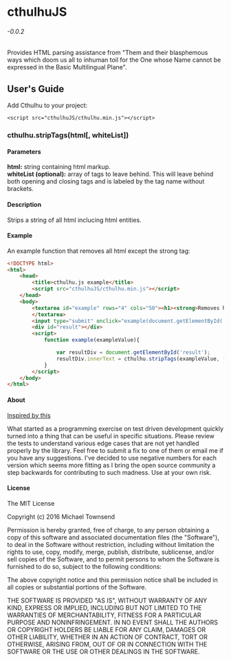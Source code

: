 # cthulhuJS
###### -0.0.2
Provides HTML parsing assistance from "Them and their blasphemous ways which doom us all to inhuman toil for the One whose Name cannot be expressed in the Basic Multilingual Plane".

## User's Guide
Add Cthulhu to your project:
```
<script src="cthulhuJS/cthulhu.min.js"></script>
```
### cthulhu.stripTags(html[, whiteList])
#### Parameters
**html:**
    string containing html markup.<br />
**whiteList (optional):**
    array of tags to leave behind.  This will leave behind both opening and closing tags and is labeled by the tag name without brackets.<br />
#### Description
Strips a string of all html inclucing html entities.
#### Example
An example function that removes all html except the strong tag: <strong></strong>
``` html
<!DOCTYPE html>
<html>
	<head>
		<title>cthulhu.js example</title>
		<script src="cthulhuJS/cthulhu.min.js"></script>
	</head>
	<body>
		<textarea id="example" rows="4" cols="50"><h1><strong>Removes h1 but not strong!</strong></h1>
		</textarea>
		<input type="submit" onclick="example(document.getElementById('example').value);">
		<div id="result"></div>
		<script>
			function example(exampleValue){

				var resultDiv = document.getElementById('result');
				resultDiv.innerText = cthulhu.stripTags(exampleValue, ['strong']); // Removes all html except for <strong> 
			}
		</script>
	</body>
</html>
```
#### About
[Inspired by this](http://stackoverflow.com/questions/1732348/regex-match-open-tags-except-xhtml-self-contained-tags)<br />

What started as a programming exercise on test driven development quickly turned into a thing that can be useful in specific situations.  Please review the tests to understand various edge cases that are not yet handled properly by the library.  Feel free to submit a fix to one of them or email me if you have any suggestions.  I've decided to use negative numbers for each version which seems more fitting as I bring the open source community a step backwards for contributing to such madness.  Use at your own risk.

#### License
The MIT License

Copyright (c) 2016 Michael Townsend

Permission is hereby granted, free of charge, to any person obtaining a copy
of this software and associated documentation files (the "Software"), to deal
in the Software without restriction, including without limitation the rights
to use, copy, modify, merge, publish, distribute, sublicense, and/or sell
copies of the Software, and to permit persons to whom the Software is
furnished to do so, subject to the following conditions:

The above copyright notice and this permission notice shall be included in
all copies or substantial portions of the Software.

THE SOFTWARE IS PROVIDED "AS IS", WITHOUT WARRANTY OF ANY KIND, EXPRESS OR
IMPLIED, INCLUDING BUT NOT LIMITED TO THE WARRANTIES OF MERCHANTABILITY,
FITNESS FOR A PARTICULAR PURPOSE AND NONINFRINGEMENT. IN NO EVENT SHALL THE
AUTHORS OR COPYRIGHT HOLDERS BE LIABLE FOR ANY CLAIM, DAMAGES OR OTHER
LIABILITY, WHETHER IN AN ACTION OF CONTRACT, TORT OR OTHERWISE, ARISING FROM,
OUT OF OR IN CONNECTION WITH THE SOFTWARE OR THE USE OR OTHER DEALINGS IN
THE SOFTWARE.





